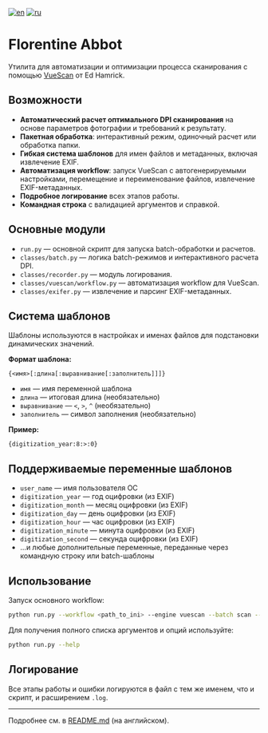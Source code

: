 [![en](https://img.shields.io/badge/lang-en-red.svg)](https://github.com/nalivayev/florentine_abbot/blob/master/README.md)
[![ru](https://img.shields.io/badge/lang-ru-yellow.svg)](https://github.com/nalivayev/florentine_abbot/blob/master/README.ru.md)

# Florentine Abbot

Утилита для автоматизации и оптимизации процесса сканирования с помощью [VueScan](https://www.hamrick.com) от Ed Hamrick.

## Возможности

- **Автоматический расчет оптимального DPI сканирования** на основе параметров фотографии и требований к результату.
- **Пакетная обработка**: интерактивный режим, одиночный расчет или обработка папки.
- **Гибкая система шаблонов** для имен файлов и метаданных, включая извлечение EXIF.
- **Автоматизация workflow**: запуск VueScan с автогенерируемыми настройками, перемещение и переименование файлов, извлечение EXIF-метаданных.
- **Подробное логирование** всех этапов работы.
- **Командная строка** с валидацией аргументов и справкой.

## Основные модули

- `run.py` — основной скрипт для запуска batch-обработки и расчетов.
- `classes/batch.py` — логика batch-режимов и интерактивного расчета DPI.
- `classes/recorder.py` — модуль логирования.
- `classes/vuescan/workflow.py` — автоматизация workflow для VueScan.
- `classes/exifer.py` — извлечение и парсинг EXIF-метаданных.

## Система шаблонов

Шаблоны используются в настройках и именах файлов для подстановки динамических значений.

**Формат шаблона:**

```
{<имя>[:длина[:выравнивание[:заполнитель]]]}
```

- `имя` — имя переменной шаблона  
- `длина` — итоговая длина (необязательно)  
- `выравнивание` — `<`, `>`, `^` (необязательно)  
- `заполнитель` — символ заполнения (необязательно)  

**Пример:**

```
{digitization_year:8:>:0}
```

## Поддерживаемые переменные шаблонов

- `user_name` — имя пользователя ОС  
- `digitization_year` — год оцифровки (из EXIF)  
- `digitization_month` — месяц оцифровки (из EXIF)  
- `digitization_day` — день оцифровки (из EXIF)  
- `digitization_hour` — час оцифровки (из EXIF)  
- `digitization_minute` — минута оцифровки (из EXIF)  
- `digitization_second` — секунда оцифровки (из EXIF)  
- ...и любые дополнительные переменные, переданные через командную строку или batch-шаблоны

## Использование

Запуск основного workflow:

```sh
python run.py --workflow <path_to_ini> --engine vuescan --batch scan --min-dpi 300 --max-dpi 4800 --dpis 600 1200 2400 4800
```

Для получения полного списка аргументов и опций используйте:

```sh
python run.py --help
```

## Логирование

Все этапы работы и ошибки логируются в файл с тем же именем, что и скрипт, и расширением `.log`.

---

Подробнее см. в [README.md](README.md) (на английском).
